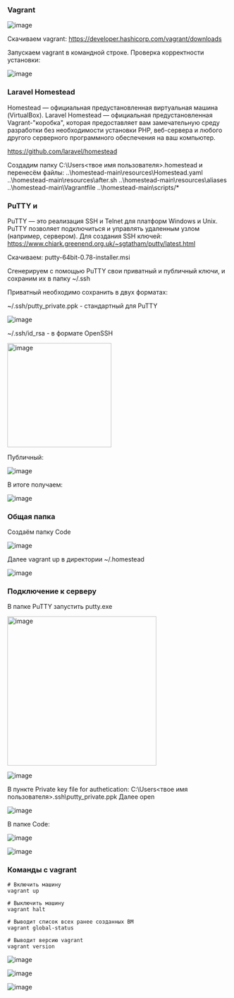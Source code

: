 
### Vagrant

![image](https://user-images.githubusercontent.com/125077130/236627612-72794174-e6a8-4616-9c9d-4db373341b28.png)


Скачиваем vagrant: https://developer.hashicorp.com/vagrant/downloads

Запускаем vagrant в командной строке. Проверка корректности установки:

![image](https://user-images.githubusercontent.com/125077130/236614728-ee64429b-4e53-4bf3-9bc0-4b907b4e5371.png)

### Laravel Homestead

Homestead — официальная предустановленная виртуальная машина (VirtualBox). Laravel Homestead — официальная предустановленная Vagrant-"коробка", которая предоставляет вам замечательную среду разработки без необходимости установки PHP, веб-сервера и любого другого серверного программного обеспечения на ваш компьютер.

https://github.com/laravel/homestead

Создадим папку C:\Users\<твое имя пользователя>\.homestead и перенесём файлы:
..\homestead-main\resources\Homestead.yaml
..\homestead-main\resources\after.sh 
..\homestead-main\resources\aliases
..\homestead-main\Vagrantfile
..\homestead-main\scripts/*

### PuTTY и 

PuTTY — это реализация SSH и Telnet для платформ Windows и Unix. PuTTY позволяет подключиться и управлять удаленным узлом (например, сервером). Для создания SSH ключей: https://www.chiark.greenend.org.uk/~sgtatham/putty/latest.html

Скачиваем: putty-64bit-0.78-installer.msi

Сгенерируем с помощью PuTTY свои приватный и публичный ключи, и сохраним их в папку ~/.ssh

Приватный необходимо сохранить в двух форматах:

~/.ssh/putty_private.ppk - стандартный для PuTTY

![image](https://user-images.githubusercontent.com/125077130/236623488-341d7066-84cb-4d94-bbeb-9133b5da3998.png)

~/.ssh/id_rsa - в формате OpenSSH

<img width="236" alt="image" src="https://user-images.githubusercontent.com/125077130/236623457-e04dd681-2bed-48b9-9527-21b9b5ea0af7.png">

Публичный:

![image](https://user-images.githubusercontent.com/125077130/236623512-fadcae45-5596-4241-834f-147c4b730ca0.png)

В итоге получаем:

![image](https://user-images.githubusercontent.com/125077130/236623554-e09c9234-6f78-44e0-8c06-8709c5e9d63c.png)

### Общая папка

Создаём папку Code

![image](https://user-images.githubusercontent.com/125077130/236625600-d61acaed-51c9-498c-9e0f-9994eb4b4336.png)

Далее vagrant up в директории ~/.homestead

![image](https://user-images.githubusercontent.com/125077130/236626631-e4d87189-92a5-4905-b91f-57e75e0092dc.png)


### Подключение к серверу

В папке PuTTY запустить putty.exe

<img width="338" alt="image" src="https://user-images.githubusercontent.com/125077130/236625892-59ebf63d-3711-4590-9c9b-ba14a1771365.png">

![image](https://user-images.githubusercontent.com/125077130/236625974-52951ce4-d64e-4422-bbdb-d440f8c48837.png)

В пункте Private key file for authetication: C:\Users\<твое имя пользователя>\.ssh\putty_private.ppk Далее open

![image](https://user-images.githubusercontent.com/125077130/236626078-651859a0-e70b-494c-91d2-99de1f73bf2c.png)

В папке Code:

![image](https://user-images.githubusercontent.com/125077130/236626095-cd941ae9-6ebe-41d9-a6f5-fe6d0ca70dba.png)

![image](https://user-images.githubusercontent.com/125077130/236626106-764a8dfa-f85f-4553-861a-4704f4b1f15b.png)

### Команды с vagrant

```
# Включить машину
vagrant up           

# Выключить машину
vagrant halt   

# Выводит список всех ранее созданных ВМ
vagrant global-status

# Выводит версию vagrant
vagrant version
```

![image](https://user-images.githubusercontent.com/125077130/236626701-f644fc70-7c24-4f24-9798-63a41b0d8702.png)

![image](https://user-images.githubusercontent.com/125077130/236626752-add52a8e-de3e-43a6-bd01-8de0cf005b41.png)

![image](https://user-images.githubusercontent.com/125077130/236627157-53e7c7aa-d70a-479d-b1ed-2910b72172d6.png)
